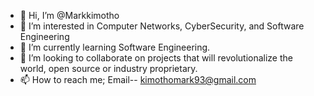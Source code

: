 - 👋 Hi, I’m @Markkimotho
- 👀 I’m interested in Computer Networks, CyberSecurity, and Software Engineering
- 🌱 I’m currently learning Software Engineering.  
- 💞️ I’m looking to collaborate on projects that will revolutionalize the world, open source or industry proprietary. 
- 📫 How to reach me; Email-- kimothomark93@gmail.com

<!---
Markkimotho/Markkimotho is a ✨ special ✨ repository because its `README.md` (this file) appears on your GitHub profile.
You can click the Preview link to take a look at your changes.
--->
